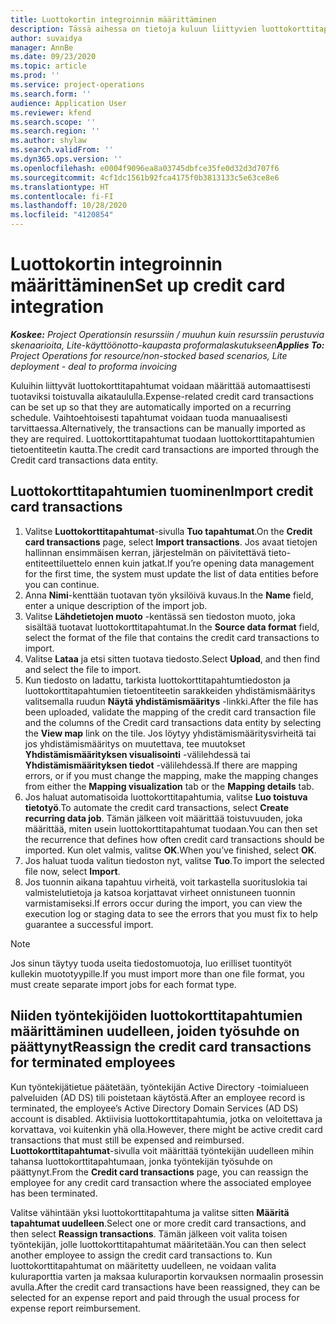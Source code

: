 ```yaml
---
title: Luottokortin integroinnin määrittäminen
description: Tässä aihessa on tietoja kuluun liittyvien luottokorttitapahtumien tuomisesta ja ylläpitämisestä.
author: suvaidya
manager: AnnBe
ms.date: 09/23/2020
ms.topic: article
ms.prod: ''
ms.service: project-operations
ms.search.form: ''
audience: Application User
ms.reviewer: kfend
ms.search.scope: ''
ms.search.region: ''
ms.author: shylaw
ms.search.validFrom: ''
ms.dyn365.ops.version: ''
ms.openlocfilehash: e0004f9096ea8a03745dbfce35fe0d32d3d707f6
ms.sourcegitcommit: 4cf1dc1561b92fca4175f0b3813133c5e63ce8e6
ms.translationtype: HT
ms.contentlocale: fi-FI
ms.lasthandoff: 10/28/2020
ms.locfileid: "4120854"
---
```

# <a name="set-up-credit-card-integration"></a><span data-ttu-id="6804c-103">Luottokortin integroinnin määrittäminen</span><span class="sxs-lookup"><span data-stu-id="6804c-103">Set up credit card integration</span></span>

<span data-ttu-id="6804c-104">_**Koskee:** Project Operationsin resurssiin / muuhun kuin resurssiin perustuvia skenaarioita, Lite-käyttöönotto-kaupasta proformalaskutukseen_</span><span class="sxs-lookup"><span data-stu-id="6804c-104">_**Applies To:** Project Operations for resource/non-stocked based scenarios, Lite deployment - deal to proforma invoicing_</span></span>

<span data-ttu-id="6804c-105">Kuluihin liittyvät luottokorttitapahtumat voidaan määrittää automaattisesti tuotaviksi toistuvalla aikataululla.</span><span class="sxs-lookup"><span data-stu-id="6804c-105">Expense-related credit card transactions can be set up so that they are automatically imported on a recurring schedule.</span></span> <span data-ttu-id="6804c-106">Vaihtoehtoisesti tapahtumat voidaan tuoda manuaalisesti tarvittaessa.</span><span class="sxs-lookup"><span data-stu-id="6804c-106">Alternatively, the transactions can be manually imported as they are required.</span></span> <span data-ttu-id="6804c-107">Luottokorttitapahtumat tuodaan luottokorttitapahtumien tietoentiteetin kautta.</span><span class="sxs-lookup"><span data-stu-id="6804c-107">The credit card transactions are imported through the Credit card transactions data entity.</span></span>

## <a name="import-credit-card-transactions"></a><span data-ttu-id="6804c-108">Luottokorttitapahtumien tuominen</span><span class="sxs-lookup"><span data-stu-id="6804c-108">Import credit card transactions</span></span>

1. <span data-ttu-id="6804c-109">Valitse **Luottokorttitapahtumat**-sivulla **Tuo tapahtumat**.</span><span class="sxs-lookup"><span data-stu-id="6804c-109">On the **Credit card transactions** page, select **Import transactions**.</span></span> <span data-ttu-id="6804c-110">Jos avaat tietojen hallinnan ensimmäisen kerran, järjestelmän on päivitettävä tieto-entiteettiluettelo ennen kuin jatkat.</span><span class="sxs-lookup"><span data-stu-id="6804c-110">If you’re opening data management for the first time, the system must update the list of data entities before you can continue.</span></span>
2. <span data-ttu-id="6804c-111">Anna **Nimi**-kenttään tuotavan työn yksilöivä kuvaus.</span><span class="sxs-lookup"><span data-stu-id="6804c-111">In the **Name** field, enter a unique description of the import job.</span></span>
3. <span data-ttu-id="6804c-112">Valitse **Lähdetietojen muoto** -kentässä sen tiedoston muoto, joka sisältää tuotavat luottokorttitapahtumat.</span><span class="sxs-lookup"><span data-stu-id="6804c-112">In the **Source data format** field, select the format of the file that contains the credit card transactions to import.</span></span>
4. <span data-ttu-id="6804c-113">Valitse **Lataa** ja etsi sitten tuotava tiedosto.</span><span class="sxs-lookup"><span data-stu-id="6804c-113">Select **Upload**, and then find and select the file to import.</span></span>
5. <span data-ttu-id="6804c-114">Kun tiedosto on ladattu, tarkista luottokorttitapahtumtiedoston ja luottokorttitapahtumien tietoentiteetin sarakkeiden yhdistämismääritys valitsemalla ruudun **Näytä yhdistämismääritys** -linkki.</span><span class="sxs-lookup"><span data-stu-id="6804c-114">After the file has been uploaded, validate the mapping of the credit card transaction file and the columns of the Credit card transactions data entity by selecting the **View map** link on the tile.</span></span> <span data-ttu-id="6804c-115">Jos löytyy yhdistämismääritysvirheitä tai jos yhdistämismääritys on muutettava, tee muutokset **Yhdistämismäärityksen visualisointi** -välilehdessä tai **Yhdistämismäärityksen tiedot** -välilehdessä.</span><span class="sxs-lookup"><span data-stu-id="6804c-115">If there are mapping errors, or if you must change the mapping, make the mapping changes from either the **Mapping visualization** tab or the **Mapping details** tab.</span></span>
6. <span data-ttu-id="6804c-116">Jos haluat automatisoida luottokorttitapahtumia, valitse **Luo toistuva tietotyö**.</span><span class="sxs-lookup"><span data-stu-id="6804c-116">To automate the credit card transactions, select **Create recurring data job**.</span></span> <span data-ttu-id="6804c-117">Tämän jälkeen voit määrittää toistuvuuden, joka määrittää, miten usein luottokorttitapahtumat tuodaan.</span><span class="sxs-lookup"><span data-stu-id="6804c-117">You can then set the recurrence that defines how often credit card transactions should be imported.</span></span> <span data-ttu-id="6804c-118">Kun olet valmis, valitse **OK**.</span><span class="sxs-lookup"><span data-stu-id="6804c-118">When you’ve finished, select **OK**.</span></span>
7. <span data-ttu-id="6804c-119">Jos haluat tuoda valitun tiedoston nyt, valitse **Tuo**.</span><span class="sxs-lookup"><span data-stu-id="6804c-119">To import the selected file now, select **Import**.</span></span>
8. <span data-ttu-id="6804c-120">Jos tuonnin aikana tapahtuu virheitä, voit tarkastella suorituslokia tai valmistelutietoja ja katsoa korjattavat virheet onnistuneen tuonnin varmistamiseksi.</span><span class="sxs-lookup"><span data-stu-id="6804c-120">If errors occur during the import, you can view the execution log or staging data to see the errors that you must fix to help guarantee a successful import.</span></span>

> [!NOTE]
> <span data-ttu-id="6804c-121">Jos sinun täytyy tuoda useita tiedostomuotoja, luo erilliset tuontityöt kullekin muototyypille.</span><span class="sxs-lookup"><span data-stu-id="6804c-121">If you must import more than one file format, you must create separate import jobs for each format type.</span></span>

## <a name="reassign-the-credit-card-transactions-for-terminated-employees"></a><span data-ttu-id="6804c-122">Niiden työntekijöiden luottokorttitapahtumien määrittäminen uudelleen, joiden työsuhde on päättynyt</span><span class="sxs-lookup"><span data-stu-id="6804c-122">Reassign the credit card transactions for terminated employees</span></span>

<span data-ttu-id="6804c-123">Kun työntekijätietue päätetään, työntekijän Active Directory -toimialueen palveluiden (AD DS) tili poistetaan käytöstä.</span><span class="sxs-lookup"><span data-stu-id="6804c-123">After an employee record is terminated, the employee’s Active Directory Domain Services (AD DS) account is disabled.</span></span> <span data-ttu-id="6804c-124">Aktiivisia luottokorttitapahtumia, jotka on veloitettava ja korvattava, voi kuitenkin yhä olla.</span><span class="sxs-lookup"><span data-stu-id="6804c-124">However, there might be active credit card transactions that must still be expensed and reimbursed.</span></span> <span data-ttu-id="6804c-125">**Luottokorttitapahtumat**-sivulla voit määrittää työntekijän uudelleen mihin tahansa luottokorttitapahtumaan, jonka työntekijän työsuhde on päättynyt.</span><span class="sxs-lookup"><span data-stu-id="6804c-125">From the **Credit card transactions** page, you can reassign the employee for any credit card transaction where the associated employee has been terminated.</span></span>

<span data-ttu-id="6804c-126">Valitse vähintään yksi luottokorttitapahtuma ja valitse sitten **Määritä tapahtumat uudelleen**.</span><span class="sxs-lookup"><span data-stu-id="6804c-126">Select one or more credit card transactions, and then select **Reassign transactions**.</span></span> <span data-ttu-id="6804c-127">Tämän jälkeen voit valita toisen työntekijän, jolle luottokorttitapahtumat määritetään.</span><span class="sxs-lookup"><span data-stu-id="6804c-127">You can then select another employee to assign the credit card transactions to.</span></span> <span data-ttu-id="6804c-128">Kun luottokorttitapahtumat on määritetty uudelleen, ne voidaan valita kuluraporttia varten ja maksaa kuluraportin korvauksen normaalin prosessin avulla.</span><span class="sxs-lookup"><span data-stu-id="6804c-128">After the credit card transactions have been reassigned, they can be selected for an expense report and paid through the usual process for expense report reimbursement.</span></span>
